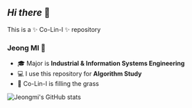 ## _Hi there_ 👋

This is a ✨ Co-Lin-I ✨  repository

### Jeong MI 🐶
- 🎓  Major is **Industrial & Information Systems Engineering**
- 💻  I use this repository for **Algorithm Study**
- 🌱 Co-Lin-I is filling the grass


![Jeongmi's GitHub stats](https://github-readme-stats.vercel.app/api?username=jeongmi&show_icons=true&theme=radical)

